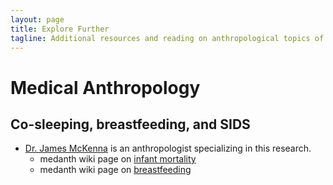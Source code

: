```yaml
---
layout: page
title: Explore Further
tagline: Additional resources and reading on anthropological topics of interest
---
```



# Medical Anthropology

## Co-sleeping, breastfeeding, and SIDS

- [Dr. James McKenna](http://anthropology.nd.edu/faculty-and-staff/faculty-by-alpha/james-mckenna/) is an anthropologist specializing in this research.
    + medanth wiki page on [infant mortality](http://medanth.wikispaces.com/Infant+Mortality)
    + medanth wiki page on [breastfeeding](http://medanth.wikispaces.com/Breastfeeding)
